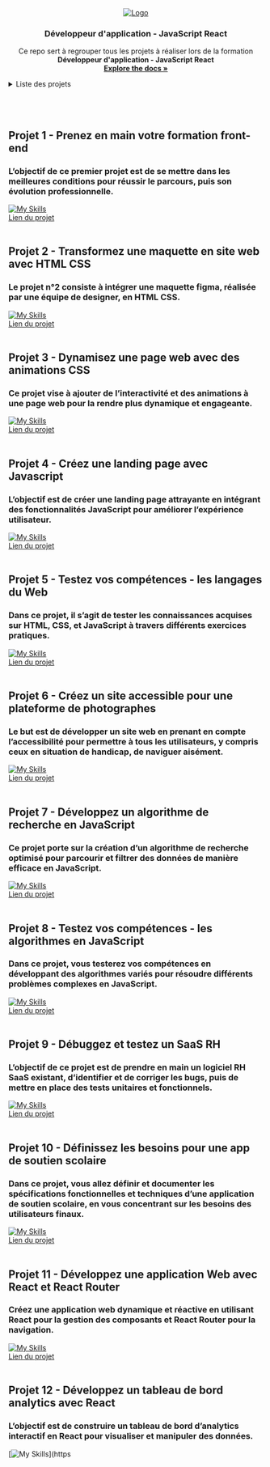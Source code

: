 <div align="center">
  <a href="https://github.com/ElMoucheh/Formation-OpenClassrooms">
    <img src="https://www.solutions-ressources-humaines.com/logo/51c0ba3cbf5680eoc_purple_.png" alt="Logo">
  </a>

  <h3 align="center">Développeur d'application - JavaScript React</h3>

  <p align="center">
    Ce repo sert à regrouper tous les projets à réaliser lors de la formation <strong>Développeur d'application - JavaScript React</strong>
    <br />
    <a href="https://github.com/ElMoucheh/Formation-OpenClassrooms"><strong>Explore the docs »</strong></a>
    <br />
  </p>
</div>

<details>
  <summary>Liste des projets</summary>
  <ol>
    <li><a href="#projet-1---prenez-en-main-votre-formation-front-end">Prenez en main votre formation front-end</a></li>
    <li><a href="#projet-2---Transformez-une-maquette-en-site-web-avec-HTML-CSS">Transformez une maquette en site web avec HTML CSS</a></li>
    <li><a href="#projet-3---Dynamisez-une-page-web-avec-des-animations-CSS">Dynamisez une page web avec des animations CSS</a></li>
    <li><a href="#projet-4---Créez-une-landing-page-avec-Javascript">Créez une landing page avec Javascript</a></li>
    <li><a href="#projet-5---Testez-vos-compétences---les-langages-du-Web">Testez vos compétences - les langages du Web</a></li>
    <li><a href="#projet-6---Créez-un-site-accessible-pour-une-plateforme-de-photographes">Créez un site accessible pour une plateforme de photographes</a></li>
    <li><a href="#projet-7---Développez-un-algorithme-de-recherche-en-JavaScript">Développez un algorithme de recherche en JavaScript</a></li>
    <li><a href="#projet-8---Testez-vos-compétences---les-algorithmes-en-JavaScript">Testez vos compétences - les algorithmes en JavaScript</a></li>
    <li><a href="#projet-9---Débuggez-et-testez-un-SaaS-RH">Débuggez et testez un SaaS RH</a></li>
    <li><a href="#projet-10---Définissez-les-besoins-pour-une-app-de-soutien-scolaire">Définissez les besoins pour une app de soutien scolaire</a></li>
    <li><a href="#projet-11---Développez-une-application-Web-avec-React-et-React-Router">Développez une application Web avec React et React Router</a></li>
    <li><a href="#projet-12---Développez-un-tableau-de-bord-analytics-avec-React">Développez un tableau de bord analytics avec React</a></li>
    <li><a href="#projet-13---Utilisez-une-API-pour-un-compte-utilisateur-bancaire-avec-React">Utilisez une API pour un compte utilisateur bancaire avec React</a></li>
    <li><a href="#projet-14---Faites-passer-une-librairie-jQuery-vers-React">Faites passer une librairie jQuery vers React</a></li>
  </ol>
</details>
<br><br><br>

## Projet 1 - Prenez en main votre formation front-end
### L’objectif de ce premier projet est de se mettre dans les meilleures conditions pour réussir le parcours, puis son évolution professionnelle.
[![My Skills](https://skillicons.dev/icons?i=git,github)](https://skillicons.dev)<br>
<a href="https://github.com/ElMoucheh/Projet-1">Lien du projet</a>
<br><br>

## Projet 2 - Transformez une maquette en site web avec HTML CSS
### Le projet n°2 consiste à intégrer une maquette figma, réalisée par une équipe de designer, en HTML CSS.
[![My Skills](https://skillicons.dev/icons?i=html,css,figma)](https://skillicons.dev)<br>
<a href="https://github.com/ElMoucheh/Projet-2">Lien du projet</a>
<br><br>

## Projet 3 - Dynamisez une page web avec des animations CSS
### Ce projet vise à ajouter de l’interactivité et des animations à une page web pour la rendre plus dynamique et engageante.
[![My Skills](https://skillicons.dev/icons?i=html,css)](https://skillicons.dev)<br>
<a href="https://github.com/ElMoucheh/Projet-3">Lien du projet</a>
<br><br>

## Projet 4 - Créez une landing page avec Javascript
### L’objectif est de créer une landing page attrayante en intégrant des fonctionnalités JavaScript pour améliorer l’expérience utilisateur.
[![My Skills](https://skillicons.dev/icons?i=html,css,js)](https://skillicons.dev)<br>
<a href="https://github.com/ElMoucheh/Projet-4">Lien du projet</a>
<br><br>

## Projet 5 - Testez vos compétences - les langages du Web
### Dans ce projet, il s’agit de tester les connaissances acquises sur HTML, CSS, et JavaScript à travers différents exercices pratiques.
[![My Skills](https://skillicons.dev/icons?i=html,css,js)](https://skillicons.dev)<br>
<a href="https://github.com/ElMoucheh/Projet-5">Lien du projet</a>
<br><br>

## Projet 6 - Créez un site accessible pour une plateforme de photographes
### Le but est de développer un site web en prenant en compte l’accessibilité pour permettre à tous les utilisateurs, y compris ceux en situation de handicap, de naviguer aisément.
[![My Skills](https://skillicons.dev/icons?i=html,css,accessibility)](https://skillicons.dev)<br>
<a href="https://github.com/ElMoucheh/Projet-6">Lien du projet</a>
<br><br>

## Projet 7 - Développez un algorithme de recherche en JavaScript
### Ce projet porte sur la création d’un algorithme de recherche optimisé pour parcourir et filtrer des données de manière efficace en JavaScript.
[![My Skills](https://skillicons.dev/icons?i=js)](https://skillicons.dev)<br>
<a href="https://github.com/ElMoucheh/Projet-7">Lien du projet</a>
<br><br>

## Projet 8 - Testez vos compétences - les algorithmes en JavaScript
### Dans ce projet, vous testerez vos compétences en développant des algorithmes variés pour résoudre différents problèmes complexes en JavaScript.
[![My Skills](https://skillicons.dev/icons?i=js)](https://skillicons.dev)<br>
<a href="https://github.com/ElMoucheh/Projet-8">Lien du projet</a>
<br><br>

## Projet 9 - Débuggez et testez un SaaS RH
### L’objectif de ce projet est de prendre en main un logiciel RH SaaS existant, d’identifier et de corriger les bugs, puis de mettre en place des tests unitaires et fonctionnels.
[![My Skills](https://skillicons.dev/icons?i=js,testing)](https://skillicons.dev)<br>
<a href="https://github.com/ElMoucheh/Projet-9">Lien du projet</a>
<br><br>

## Projet 10 - Définissez les besoins pour une app de soutien scolaire
### Dans ce projet, vous allez définir et documenter les spécifications fonctionnelles et techniques d’une application de soutien scolaire, en vous concentrant sur les besoins des utilisateurs finaux.
[![My Skills](https://skillicons.dev/icons?i=markdown)](https://skillicons.dev)<br>
<a href="https://github.com/ElMoucheh/Projet-10">Lien du projet</a>
<br><br>

## Projet 11 - Développez une application Web avec React et React Router
### Créez une application web dynamique et réactive en utilisant React pour la gestion des composants et React Router pour la navigation.
[![My Skills](https://skillicons.dev/icons?i=react)](https://skillicons.dev)<br>
<a href="https://github.com/ElMoucheh/Projet-11">Lien du projet</a>
<br><br>

## Projet 12 - Développez un tableau de bord analytics avec React
### L’objectif est de construire un tableau de bord d’analytics interactif en React pour visualiser et manipuler des données.
[![My Skills](https://skillicons.dev/icons?i=react)](https
